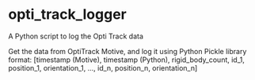 # opti_track_logger
A Python script to log the Opti Track data

Get the data from OptiTrack Motive, and log it using Python Pickle library
format: 
[timestamp (Motive), timestamp (Python), rigid_body_count, id_1, position_1, orientation_1, ..., id_n, position_n, orientation_n]
